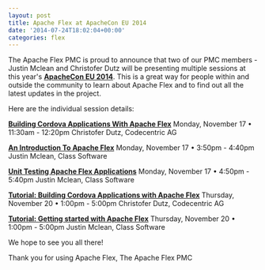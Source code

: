 ```yaml
---
layout: post
title: Apache Flex at ApacheCon EU 2014
date: '2014-07-24T18:02:04+00:00'
categories: flex
---
```

The Apache Flex PMC is proud to announce that two of our PMC members - Justin Mclean and Christofer Dutz will be presenting multiple sessions at this year's <b><a href="http://apacheconeu2014.sched.org/">ApacheCon EU 2014</a></b>.  This is a great way for people within and outside the community to learn about Apache Flex and to find out all the latest updates in the project.  

Here are the individual session details:

<b><a href="http://apacheconeu2014.sched.org/event/ac5e28bbb37afc4d00b2e24b81809dc5">Building Cordova Applications With Apache Flex</a></b>
Monday, November 17 • 11:30am - 12:20pm
Christofer Dutz, Codecentric AG

<b><a href="http://apacheconeu2014.sched.org/event/748cccb3e498de4fd751e4c39c9eff68">An Introduction To Apache Flex</a></b>
Monday, November 17 • 3:50pm - 4:40pm
Justin Mclean, Class Software

<b><a href="http://apacheconeu2014.sched.org/event/cbd6518906c4a9e9d2f2088d4a4b52a9">Unit Testing Apache Flex Applications</a></b>
Monday, November 17 • 4:50pm - 5:40pm
Justin Mclean, Class Software

<b><a href="http://apacheconeu2014.sched.org/event/4380faf41e9abe69c7946ab15bda07d0">Tutorial: Building Cordova Applications with Apache Flex</a></b>
Thursday, November 20 • 1:00pm - 5:00pm
Christofer Dutz, Codecentric AG

<b><a href="http://apacheconeu2014.sched.org/event/2281fd375a093d843be6bc1cb7ec36d2">Tutorial: Getting started with Apache Flex</a></b>
Thursday, November 20 • 1:00pm - 5:00pm
Justin Mclean, Class Software

We hope to see you all there!

Thank you for using Apache Flex,
The Apache Flex PMC
